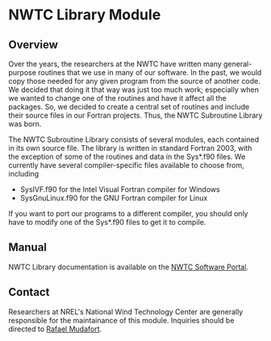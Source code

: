 # NWTC Library Module

## Overview
Over the years, the researchers at the NWTC have written many general-purpose
routines that we use in many of our software. In the past, we would copy those
needed for any given program from the source of another code. We decided that
doing it that way was just too much work; especially when we wanted to change
one of the routines and have it affect all the packages. So, we decided to
create a central set of routines and include their source files in our Fortran
projects. Thus, the NWTC Subroutine Library was born.

The NWTC Subroutine Library consists of several modules, each contained in its
own source file. The library is written in standard Fortran 2003, with the
exception of some of the routines and data in the Sys*.f90 files. We currently
have several compiler-specific files available to choose from, including
- SysIVF.f90 for the Intel Visual Fortran compiler for Windows
- SysGnuLinux.f90 for the GNU Fortran compiler for Linux

If you want to port our programs to a different compiler, you should only have
to modify one of the Sys*.f90 files to get it to compile.

## Manual
NWTC Library documentation is available on the
[NWTC Software Portal](https://nwtc.nrel.gov/NWTC_Library/).

## Contact
Researchers at NREL's National Wind Technology Center are generally
responsible for the maintainance of this module. Inquiries should be directed
to [Rafael Mudafort](mailto:rafael.mudafort@nrel.gov).
